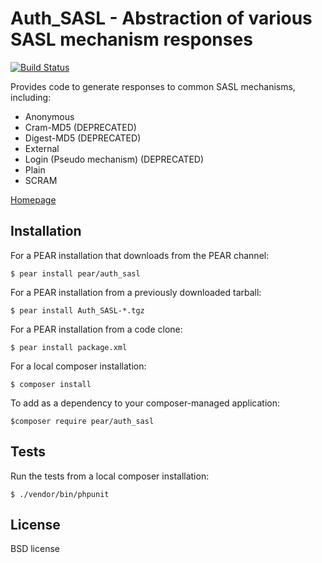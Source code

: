 # Auth_SASL - Abstraction of various SASL mechanism responses

[![Build Status](https://travis-ci.org/pear/Auth_SASL.svg?branch=master)](https://travis-ci.org/pear/Auth_SASL)
    

Provides code to generate responses to common SASL mechanisms, including:
- Anonymous
- Cram-MD5 (DEPRECATED)
- Digest-MD5 (DEPRECATED)
- External
- Login (Pseudo mechanism) (DEPRECATED)
- Plain
- SCRAM

[Homepage](http://pear.php.net/package/Auth_SASL/)


## Installation
For a PEAR installation that downloads from the PEAR channel:

`$ pear install pear/auth_sasl`

For a PEAR installation from a previously downloaded tarball:

`$ pear install Auth_SASL-*.tgz`

For a PEAR installation from a code clone:

`$ pear install package.xml`

For a local composer installation:

`$ composer install`

To add as a dependency to your composer-managed application:

`$composer require pear/auth_sasl`


## Tests
Run  the tests from a local composer installation:

`$ ./vendor/bin/phpunit`


## License
BSD license
